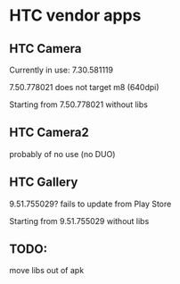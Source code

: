 # HTC vendor apps

## HTC Camera

Currently in use: 7.30.581119

7.50.778021 does not target m8 (640dpi)

Starting from 7.50.778021 without libs

## HTC Camera2

probably of no use (no DUO)

## HTC Gallery

9.51.755029? fails to update from Play Store

Starting from 9.51.755029 without libs

## TODO:

move libs out of apk